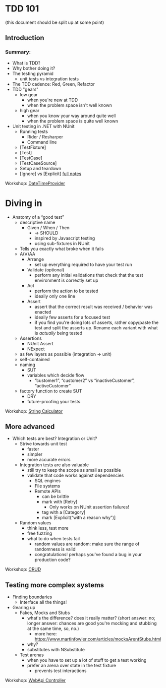 # TDD 101
(this document should be split up at some point)

## Introduction
### Summary:
- What is TDD?
- Why bother doing it?
- The testing pyramid
    - unit tests vs integration tests
- The TDD cadence: Red, Green, Refactor
- TDD "gears"
    - low gear
        - when you're new at TDD
        - when the problem space isn't well known
    - high gear
        - when you know your way around quite well
        - when the problem space is quite well known
- Unit testing in .NET with NUnit
    - Running tests
        - Rider / Resharper
        - Command line
    - [TestFixture]
    - [Test]
    - [TestCase]
    - [TestCaseSource]
    - Setup and teardown
    - [Ignore] vs [Explicit]
[full notes](01-introduction.md)

Workshop: [DateTimeProvider](workshops/01-datetime-provider/readme.md)

# Diving in
- Anatomy of a “good test”
    - descriptive name
        - Given / When / Then
            - → SHOULD
            - inspired by Javascript testing
            - using sub-fixtures in NUnit
    - Tells you exactly what broke when it fails
    - A(V)AA
        - Arrange
            - set up everything required to have your test run
        - Validate (optional)
            - perform any initial validations that check that the test environment is
                correctly set up
        - Act
            - perform the action to be tested
            - ideally only one line
        - Assert
            - assert that the correct result was received / behavior was enacted
            - ideally few asserts for a focused test
            - if you find you're doing lots of asserts, rather copy/paste the
                test and split the asserts up. Rename each variant with what is
                _actually_ being tested
    - Assertions
        - NUnit Assert
        - NExpect
    - as few layers as possible (integration → unit)
    - self-contained
    - naming
        - SUT
        - variables which decide flow
            - “customer1”, “customer2” vs “inactiveCustomer”, “activeCustomer”
    - factory function to create SUT
        - DRY
        - future-proofing your tests

Workshop: [String Calculator](workshops/02-string-calculator/readme.md)

## More advanced
- Which tests are best? Integration or Unit?
    - Strive towards unit test
        - faster
        - simpler
        - more accurate errors
    - Integration tests are also valuable
        - still try to keep the scope as small as possible
        - validate that code works against dependencies
            - SQL engines
            - File systems
            - Remote APIs
                - can be brittle
                - mark with [Retry]
                    - Only works on NUnit assertion failures!
                - tag with a [Category]
                - mark [Explicit(“with a reason why”)]
    - Random values
        - think less, test more
        - free fuzzing
        - what to do when tests fail
            - random values are random: make sure the range of randomness is valid
            - congratulations! perhaps you've found a bug in your production code?

Workshop: [CRUD](workshops/03-crud/readme.md)

## Testing more complex systems
- Finding boundaries
    - Interface all the things!
- Gearing up
    - Fakes, Mocks and Stubs
        - what's the difference? does it really matter? (short answer: no; longer answer: chances are good you're mocking and stubbing at the same time, so, no.)
            - more here: https://www.martinfowler.com/articles/mocksArentStubs.html
        - why?
        - substitutes with NSubstitute
    - Test arenas
        - when you have to set up a lot of stuff to get a test working
        - prefer an arena over state in the test fixture
            - prevents test interactions

Workshop: [WebApi Controller](workshops/04-webapi-controller/readme.md)